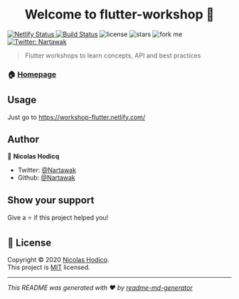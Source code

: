 <h1 align="center">Welcome to flutter-workshop 👋</h1>
<p>
  <a href="https://app.netlify.com/sites/flutter-workshop/deploys">
      <img alt="Netlify Status" src="https://api.netlify.com/api/v1/badges/9b10e32e-76d7-41ea-aeda-508664be4840/deploy-status" target="_blank" />
  </a>
  <a href="https://travis-ci.com/nartawak/flutter-workshop"><img src="https://travis-ci.com/nartawak/flutter-workshop.svg?branch=master" alt="Build Status"></a>
  <img src="https://img.shields.io/github/license/nartawak/flutter-workshop.svg" alt="license">
  <img src="https://img.shields.io/github/stars/nartawak/flutter-workshop.svg?style=social" alt="stars">
  <img src="https://img.shields.io/github/forks/nartawak/flutter-workshop.svg?style=social" alt="fork me">
  <a href="https://twitter.com/Nartawak">
    <img alt="Twitter: Nartawak" src="https://img.shields.io/twitter/follow/Nartawak.svg?style=social" target="_blank" />
  </a>
</p>

> Flutter workshops to learn concepts, API and best practices

### 🏠 [Homepage](https://workshop-flutter.netlify.com/)

## Usage

Just go to https://workshop-flutter.netlify.com/

## Author

👤 **Nicolas Hodicq**

- Twitter: [@Nartawak](https://twitter.com/Nartawak)
- Github: [@Nartawak](https://github.com/nartawak)

## Show your support

Give a ⭐️ if this project helped you!

## 📝 License

Copyright © 2020 [Nicolas Hodicq](https://github.com/nartawak).<br />
This project is [MIT](https://github.com/nartawak/flutter-workshop/blob/master/LICENSE) licensed.

---

_This README was generated with ❤️ by [readme-md-generator](https://github.com/kefranabg/readme-md-generator)_
